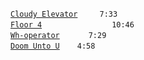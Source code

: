 [`Cloudy Elevator`](cloudy-elevator.mp3)  ` 7:33`  
[`Floor 4`](floor-4.mp3)        `10:46`  
[`Wh-operator`](wh-operator.mp3)    `7:29`  
[`Doom Unto U`](doom-unto-u.mp3)  `4:58`
